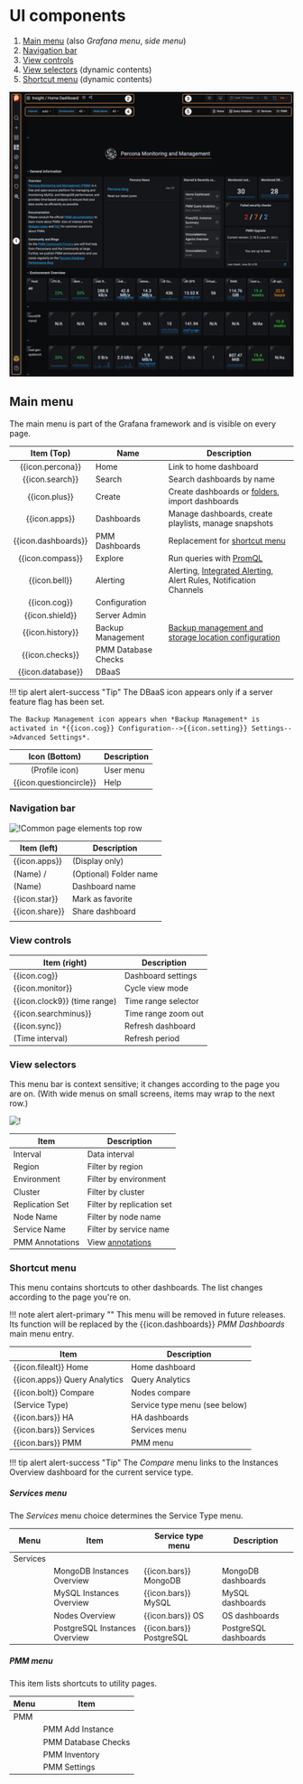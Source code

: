 # UI components

1. [Main menu](#main-menu) (also *Grafana menu*, *side menu*)
2. [Navigation bar](#navigation-bar)
3. [View controls](#view-controls)
4. [View selectors](#view-selectors) (dynamic contents)
5. [Shortcut menu](#shortcut-menu) (dynamic contents)

![!](../_images/PMM_Home_Dashboard_Numbered.png)


## Main menu

The main menu is part of the Grafana framework and is visible on every page.

| Item (Top)          | Name                 | Description
|:-------------------:| -------------------- | ------------------------------
| {{icon.percona}}    | Home                 | Link to home dashboard
| {{icon.search}}     | Search               | Search dashboards by name
| {{icon.plus}}       | Create               | Create dashboards or [folders][Folders], import dashboards
| {{icon.apps}}       | Dashboards           | Manage dashboards, create playlists, manage snapshots
| {{icon.dashboards}} | PMM Dashboards       | Replacement for [shortcut menu](#shortcut-menu)
| {{icon.compass}}    | Explore              | Run queries with [PromQL][PromQL]
| {{icon.bell}}       | Alerting             | Alerting, [Integrated Alerting](../using/alerting.md), Alert Rules, Notification Channels
| {{icon.cog}}        | Configuration        |
| {{icon.shield}}     | Server Admin         |
| {{icon.history}}    | Backup Management    | [Backup management and storage location configuration][BACKUP]
| {{icon.checks}}     | PMM Database Checks  |
| {{icon.database}}   | DBaaS                |


!!! tip alert alert-success "Tip"
    The DBaaS icon appears only if a server feature flag has been set.

    The Backup Management icon appears when *Backup Management* is activated in *{{icon.cog}} Configuration-->{{icon.setting}} Settings-->Advanced Settings*.

| Icon (Bottom)            | Description          |
|:------------------------:| ---------            |
| (Profile icon)           | User menu            |
| {{icon.questioncircle}}  | Help                 |

### Navigation bar

![!Common page elements top row](../_images/PMM_Home_Dashboard_Menus_Top_Navigation_Bar.jpg)

| Item (left)                   | Description               |
| ----------------------------- | ------------------------- |
| {{icon.apps}}                 | (Display only)            |
| (Name) /                      | (Optional) Folder name    |
| (Name)                        | Dashboard name            |
| {{icon.star}}                 | Mark as favorite          |
| {{icon.share}}                | Share dashboard           |
|                               |                           |

### View controls

| Item (right)                  | Description               |
| ----------------------------- | ------------------------- |
| {{icon.cog}}                  | Dashboard settings        |
| {{icon.monitor}}              | Cycle view mode           |
| {{icon.clock9}} (time range)  | Time range selector       |
| {{icon.searchminus}}          | Time range zoom out       |
| {{icon.sync}}                 | Refresh dashboard         |
| (Time interval)               | Refresh period            |

### View selectors

This menu bar is context sensitive; it changes according to the page you are on. (With wide menus on small screens, items may wrap to the next row.)

![!](../_images/PMM_Home_Dashboard_Menus_Submenu_Bar.jpg)

| Item                          | Description                               |
| ----------------------------- | ----------------------------------------  |
| Interval                      | Data interval                             |
| Region                        | Filter by region                          |
| Environment                   | Filter by environment                     |
| Cluster                       | Filter by cluster                         |
| Replication Set               | Filter by replication set                 |
| Node Name                     | Filter by node name                       |
| Service Name                  | Filter by service name                    |
| PMM Annotations               | View [annotations](../how-to/annotate.md) |

### Shortcut menu

This menu contains shortcuts to other dashboards. The list changes according to the page you're on.

!!! note alert alert-primary ""
    This menu will be removed in future releases. Its function will be replaced by the {{icon.dashboards}} *PMM Dashboards* main menu entry.

| Item                          | Description                      |
| ----------------------------- | -------------------------------- |
| {{icon.filealt}} Home         | Home dashboard                   |
| {{icon.apps}} Query Analytics | Query Analytics                  |
| {{icon.bolt}} Compare         | Nodes compare                    |
| (Service Type)                | Service type menu (see below)    |
| {{icon.bars}} HA              | HA dashboards                    |
| {{icon.bars}} Services        | Services menu                    |
| {{icon.bars}} PMM             | PMM menu                         |

!!! tip alert alert-success "Tip"
    The *Compare* menu links to the Instances Overview dashboard for the current service type.

##### Services menu

The *Services* menu choice determines the Service Type menu.

| Menu      | Item                           | Service type menu        | Description           |
| --------- | ------------------------------ | ------------------------ | --------------------- |
| Services  |                                |                          |                       |
|           | MongoDB Instances Overview     | {{icon.bars}} MongoDB    | MongoDB dashboards    |
|           | MySQL Instances Overview       | {{icon.bars}} MySQL      | MySQL dashboards      |
|           | Nodes Overview                 | {{icon.bars}} OS         | OS dashboards         |
|           | PostgreSQL Instances Overview  | {{icon.bars}} PostgreSQL | PostgreSQL dashboards |

##### PMM menu

This item lists shortcuts to utility pages.

| Menu           | Item                            |
| -------------- | ------------------------------- |
| PMM            |                                 |
|                | PMM Add Instance                |
|                | PMM Database Checks             |
|                | PMM Inventory                   |
|                | PMM Settings                    |


[Folders]: https://grafana.com/docs/grafana/latest/dashboards/dashboard_folders/
[PromQL]: https://grafana.com/blog/2020/02/04/introduction-to-promql-the-prometheus-query-language/
[BACKUP]: ../using/backup.md
